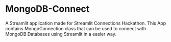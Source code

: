 # MongoDB-Connect
A Streamlit application made for Streamlit Connections Hackathon. This App contains MongoConnection class that can be used to connect with MongoDB Databases using Streamlit in a easier way.
